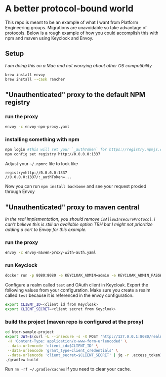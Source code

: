 # A better protocol-bound world 

This repo is meant to be an example of what I want from Platform Engineering groups. Migrations are unavoidable so take advantage of protocols. Below is a rough example of how you could accomplish this with npm and maven using Keyclock and Envoy.


## Setup 
*I am doing this on a Mac and not worrying about other OS compatibility*

```bash
brew install envoy
brew install --cask rancher
```

## "Unauthenticated" proxy to the default NPM registry

### run the proxy

```bash
envoy -c envoy-npm-proxy.yaml
```

### installing something with npm

```bash
npm login #this will set your `_authToken` for https://registry.npmjs.org
npm config set registry http://0.0.0.0:1337
```

Adjust your `~/.npmrc` file to look like

``` 
registry=http://0.0.0.0:1337
//0.0.0.0:1337/:_authToken=... 
```

Now you can run `npm install backbone` and see your request proxied through Envoy


## "Unauthenticated" proxy to maven central

*In the real implementation, you should remove `isAllowInsecureProtocol`. I can't believe this is still an available option TBH but I might not prioritize adding a cert to Envoy for this example.*

### run the proxy

```bash
envoy -c envoy-maven-proxy-with-auth.yaml
```

### run Keyclock

```bash
docker run -p 8080:8080 -e KEYCLOAK_ADMIN=admin -e KEYCLOAK_ADMIN_PASSWORD=admin quay.io/keycloak/keycloak:24.0.2 start-dev
```

Configure a realm called `test` and OAuth client in Keycloak. Export the following values from your configuration. Make sure you create a realm called `test` because it is referenced in the envoy configuration.


```bash
export CLIENT_ID=<client id from Keycloak>
export CLIENT_SECRET=<client secret from Keycloak>
```

### build the project (maven repo is configured at the proxy)

```bash
cd ktor-sample-project
export JWT=$(curl -L --insecure -s -X POST 'http://127.0.0.1:8080/realms/test/protocol/openid-connect/token' \
 -H 'Content-Type: application/x-www-form-urlencoded' \
 --data-urlencode 'client_id=$CLIENT_ID' \
 --data-urlencode 'grant_type=client_credentials' \
 --data-urlencode 'client_secret=$CLIENT_SECRET' | jq -r .access_token)
./gradlew build
```

Run `rm -rf ~/.gradle/caches` if you need to clear your cache. 
